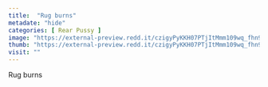 ```yaml
---
title:  "Rug burns"
metadate: "hide"
categories: [ Rear Pussy ]
image: "https://external-preview.redd.it/czigyPyKKH07PTjItMmm109wq_fhn9dYonhAhs2LNQw.jpg?auto=webp&s=a66777212ade914cd2c17c6428ffe4e337cc5fa4"
thumb: "https://external-preview.redd.it/czigyPyKKH07PTjItMmm109wq_fhn9dYonhAhs2LNQw.jpg?width=1080&crop=smart&auto=webp&s=50b6d9b4686f88c67ed5a37d0881d0d2d7f4b580"
visit: ""
---
```

Rug burns
